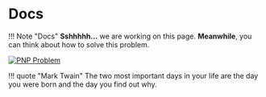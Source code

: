 # Docs

!!! Note "Docs"
    **Sshhhhh...** we are working on this page.
    **Meanwhile**, you can think about how to solve this problem.

[![PNP Problem](/assets/images/src/pnp.jpg)](/assets/images/src/pnp.jpg)

!!! quote "Mark Twain"
    The two most important days in your life are the day you were born and the day you find out why.
